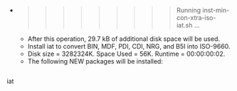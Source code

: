 * >>>>>>>>> Running inst-min-con-xtra-iso-iat.sh ...
  * After this operation, 29.7 kB of additional disk space will be used.
  * Install iat to convert BIN, MDF, PDI, CDI, NRG, and B5I into ISO-9660.
  * Disk size = 3282324K. Space Used = 56K. Runtime = 00:00:00:02.
  * The following NEW packages will be installed:
  ```bash
iat
  ```
